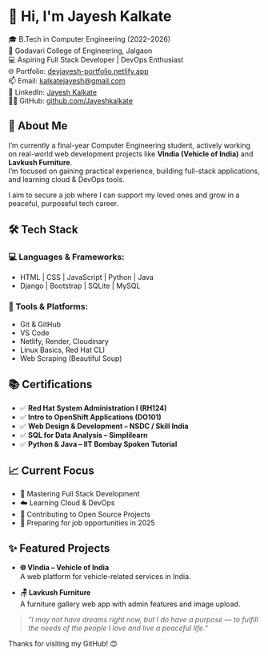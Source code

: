 # 👋 Hi, I'm Jayesh Kalkate

🎓 B.Tech in Computer Engineering (2022–2026)  
🏫 Godavari College of Engineering, Jalgaon  
💻 Aspiring Full Stack Developer | DevOps Enthusiast  
🌐 Portfolio: [devjayesh-portfolio.netlify.app](https://devjayesh-portfolio.netlify.app)  
📫 Email: kalkatejayesh@gmail.com  
🔗 LinkedIn: [Jayesh Kalkate](https://www.linkedin.com/in/jayesh-kalkate-31a250242)  
🧑‍💻 GitHub: [github.com/Jayeshkalkate](https://github.com/Jayeshkalkate)


## 🚀 About Me

I’m currently a final-year Computer Engineering student, actively working on real-world web development projects like **VIndia (Vehicle of India)** and **Lavkush Furniture**.  
I’m focused on gaining practical experience, building full-stack applications, and learning cloud & DevOps tools.

I aim to secure a job where I can support my loved ones and grow in a peaceful, purposeful tech career.


## 🛠️ Tech Stack

### 💻 Languages & Frameworks:
- HTML | CSS | JavaScript | Python | Java
- Django | Bootstrap | SQLite | MySQL

### 🔧 Tools & Platforms:
- Git & GitHub
- VS Code
- Netlify, Render, Cloudinary
- Linux Basics, Red Hat CLI
- Web Scraping (Beautiful Soup)


## 📚 Certifications

- ✅ **Red Hat System Administration I (RH124)**
- ✅ **Intro to OpenShift Applications (DO101)**
- ✅ **Web Design & Development – NSDC / Skill India**
- ✅ **SQL for Data Analysis – Simplilearn**
- ✅ **Python & Java – IIT Bombay Spoken Tutorial**


## 📈 Current Focus

- 🔄 Mastering Full Stack Development  
- ☁️ Learning Cloud & DevOps  
- 🧪 Contributing to Open Source Projects  
- 🎯 Preparing for job opportunities in 2025  


## ✨ Featured Projects

- **🌐 VIndia – Vehicle of India**  
  A web platform for vehicle-related services in India.

- **🪑 Lavkush Furniture**  
  A furniture gallery web app with admin features and image upload.


> _"I may not have dreams right now, but I do have a purpose — to fulfill the needs of the people I love and live a peaceful life."_


Thanks for visiting my GitHub! 😊
